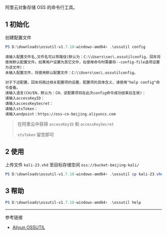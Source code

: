 阿里云对象存储 OSS 的命令行工具。

## 1 初始化

创建配置文件

```powershell
PS D:\downloads\ossutil-v1.7.18-windows-amd64> .\ossutil config
```

```
请输入配置文件名,文件名可以带路径(默认为：C:\\Users\sec\.ossutilconfig，回车将使用默认配置文件。如果用户设置为其它文件，在使用命令时需要将--config-file选项设置为该文件）：
未输入配置文件，将使用默认配置文件：C:\\Users\sec\.ossutilconfig。

对于下述配置，回车将跳过相关配置项的设置，配置项的具体含义，请使用"help config"命令查看。
请输入语言(CH/EN，默认为：CH，该配置项将在此次config命令成功结束后生效)：
请输入accessKeyID：
请输入accessKeySecret：
请输入stsToken：
请输入endpoint：https://oss-cn-beijing.aliyuncs.com
```

> 在阿里云中获得 `accessKeyID` 和 `accessKeySecret` 
>
>  `stsToken` 留空即可

## 2 使用

上传文件 `kali-23.vhd` 至目标存储空间 `oss://bucket-beijing-kali/` 

```powershell
PS D:\downloads\ossutil-v1.7.18-windows-amd64> .\ossutil cp kali-23.vhd oss://bucket-beijing-kali/ --endpoint oss-cn-beijing.aliyuncs.com
```

## 3 帮助

```powershell
PS D:\downloads\ossutil-v1.7.18-windows-amd64> .\ossutil help
```

---

参考链接

- [Aliyun OSSUTIL](https://github.com/aliyun/ossutil)
